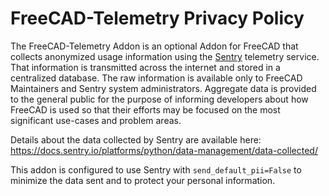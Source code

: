 # FreeCAD-Telemetry Privacy Policy

The FreeCAD-Telemetry Addon is an optional Addon for FreeCAD that collects anonymized usage information
using the [Sentry](https://sentry.io) telemetry service. That information is transmitted across the internet and
stored in a centralized database. The raw information is available only to FreeCAD Maintainers and Sentry system
administrators. Aggregate data is provided to the general public for the purpose of informing developers about how
FreeCAD is used so that their efforts may be focused on the most significant use-cases and problem areas.

Details about the data collected by Sentry are available here:
https://docs.sentry.io/platforms/python/data-management/data-collected/

This addon is configured to use Sentry with `send_default_pii=False` to minimize the data sent and to protect your
personal information.
